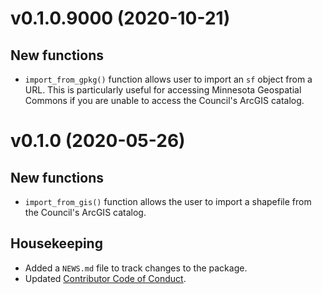 # v0.1.0.9000 (2020-10-21)  

## New functions

* `import_from_gpkg()` function allows user to import an `sf` object from a URL. This is particularly useful for accessing Minnesota Geospatial Commons if you are unable to access the Council's ArcGIS catalog. 

# v0.1.0  (2020-05-26)

## New functions  

* `import_from_gis()` function allows the user to import a shapefile from the Council's ArcGIS catalog.  

## Housekeeping  

* Added a `NEWS.md` file to track changes to the package.  
* Updated [Contributor Code of Conduct](.github/CODE_OF_CONDCT.md).  
